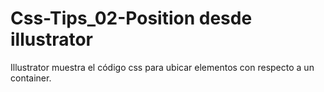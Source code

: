 # Css-Tips_02-Position desde illustrator
Illustrator muestra el código css para ubicar elementos con respecto a un container.
